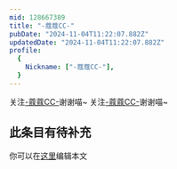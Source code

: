 ```yaml
---
mid: 128667389
title: "-蔻蔻CC-"
pubDate: "2024-11-04T11:22:07.882Z"
updatedDate: "2024-11-04T11:22:07.882Z"
profile:
  {
    Nickname: ["-蔻蔻CC-"],
  }
---
```


关注[-蔻蔻CC-](https://space.bilibili.com/128667389)谢谢喵~ 关注[-蔻蔻CC-](https://space.bilibili.com/128667389)谢谢喵~

## 此条目有待补充
你可以在[这里](https://github.com/Yuhanawa/VTuber.ICU/edit/master/src/content/v/-蔻蔻CC-/index.md)编辑本文
